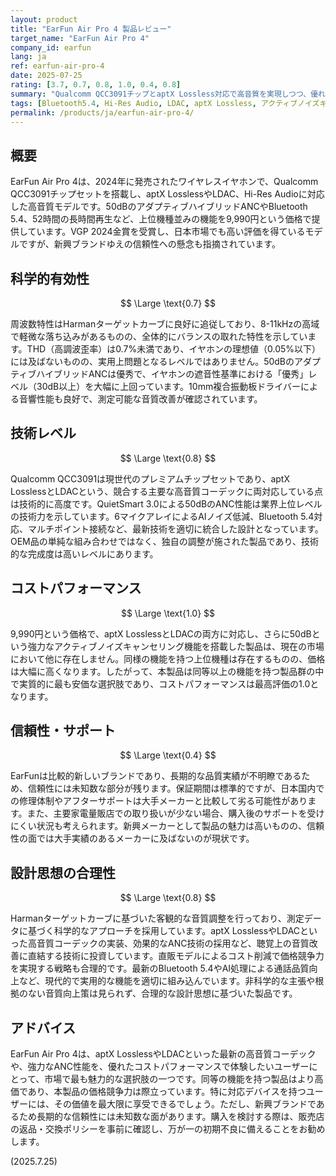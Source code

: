 ```yaml
---
layout: product
title: "EarFun Air Pro 4 製品レビュー"
target_name: "EarFun Air Pro 4"
company_id: earfun
lang: ja
ref: earfun-air-pro-4
date: 2025-07-25
rating: [3.7, 0.7, 0.8, 1.0, 0.4, 0.8]
summary: "Qualcomm QCC3091チップとaptX Lossless対応で高音質を実現しつつ、優れたコストパフォーマンスを誇るが、新興ブランドゆえの信頼性には留意が必要なワイヤレスイヤホン"
tags: [Bluetooth5.4, Hi-Res Audio, LDAC, aptX Lossless, アクティブノイズキャンセリング, ワイヤレスイヤホン]
permalink: /products/ja/earfun-air-pro-4/
---
```

## 概要

EarFun Air Pro 4は、2024年に発売されたワイヤレスイヤホンで、Qualcomm QCC3091チップセットを搭載し、aptX LosslessやLDAC、Hi-Res Audioに対応した高音質モデルです。50dBのアダプティブハイブリッドANCやBluetooth 5.4、52時間の長時間再生など、上位機種並みの機能を9,990円という価格で提供しています。VGP 2024金賞を受賞し、日本市場でも高い評価を得ているモデルですが、新興ブランドゆえの信頼性への懸念も指摘されています。

## 科学的有効性

$$ \Large \text{0.7} $$

周波数特性はHarmanターゲットカーブに良好に追従しており、8-11kHzの高域で軽微な落ち込みがあるものの、全体的にバランスの取れた特性を示しています。THD（高調波歪率）は0.7%未満であり、イヤホンの理想値（0.05%以下）には及ばないものの、実用上問題となるレベルではありません。50dBのアダプティブハイブリッドANCは優秀で、イヤホンの遮音性基準における「優秀」レベル（30dB以上）を大幅に上回っています。10mm複合振動板ドライバーによる音響性能も良好で、測定可能な音質改善が確認されています。

## 技術レベル

$$ \Large \text{0.8} $$

Qualcomm QCC3091は現世代のプレミアムチップセットであり、aptX LosslessとLDACという、競合する主要な高音質コーデックに両対応している点は技術的に高度です。QuietSmart 3.0による50dBのANC性能は業界上位レベルの技術力を示しています。6マイクアレイによるAIノイズ低減、Bluetooth 5.4対応、マルチポイント接続など、最新技術を適切に統合した設計となっています。OEM品の単純な組み合わせではなく、独自の調整が施された製品であり、技術的な完成度は高いレベルにあります。

## コストパフォーマンス

$$ \Large \text{1.0} $$

9,990円という価格で、aptX LosslessとLDACの両方に対応し、さらに50dBという強力なアクティブノイズキャンセリング機能を搭載した製品は、現在の市場において他に存在しません。同様の機能を持つ上位機種は存在するものの、価格は大幅に高くなります。したがって、本製品は同等以上の機能を持つ製品群の中で実質的に最も安価な選択肢であり、コストパフォーマンスは最高評価の1.0となります。

## 信頼性・サポート

$$ \Large \text{0.4} $$

EarFunは比較的新しいブランドであり、長期的な品質実績が不明瞭であるため、信頼性には未知数な部分が残ります。保証期間は標準的ですが、日本国内での修理体制やアフターサポートは大手メーカーと比較して劣る可能性があります。また、主要家電量販店での取り扱いが少ない場合、購入後のサポートを受けにくい状況も考えられます。新興メーカーとして製品の魅力は高いものの、信頼性の面では大手実績のあるメーカーに及ばないのが現状です。

## 設計思想の合理性

$$ \Large \text{0.8} $$

Harmanターゲットカーブに基づいた客観的な音質調整を行っており、測定データに基づく科学的なアプローチを採用しています。aptX LosslessやLDACといった高音質コーデックの実装、効果的なANC技術の採用など、聴覚上の音質改善に直結する技術に投資しています。直販モデルによるコスト削減で価格競争力を実現する戦略も合理的です。最新のBluetooth 5.4やAI処理による通話品質向上など、現代的で実用的な機能を適切に組み込んでいます。非科学的な主張や根拠のない音質向上策は見られず、合理的な設計思想に基づいた製品です。

## アドバイス

EarFun Air Pro 4は、aptX LosslessやLDACといった最新の高音質コーデックや、強力なANC性能を、優れたコストパフォーマンスで体験したいユーザーにとって、市場で最も魅力的な選択肢の一つです。同等の機能を持つ製品はより高価であり、本製品の価格競争力は際立っています。特に対応デバイスを持つユーザーには、その価値を最大限に享受できるでしょう。ただし、新興ブランドであるため長期的な信頼性には未知数な面があります。購入を検討する際は、販売店の返品・交換ポリシーを事前に確認し、万が一の初期不良に備えることをお勧めします。

(2025.7.25)
